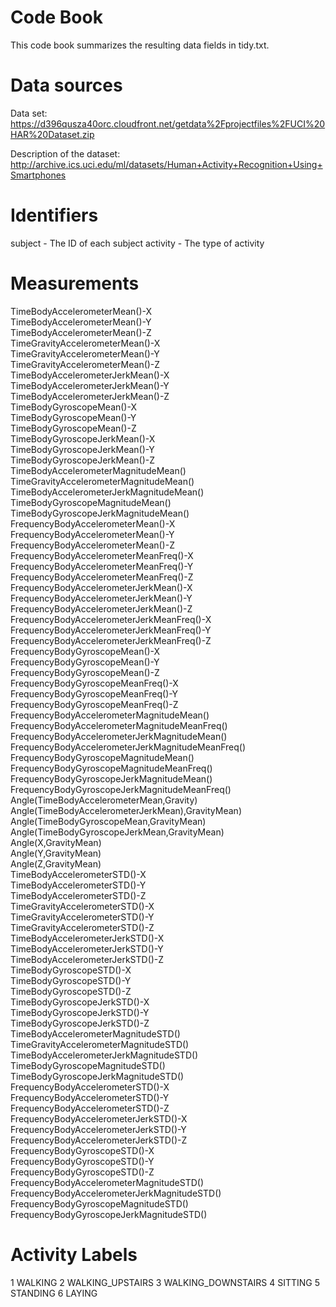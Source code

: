 # Code Book
This code book summarizes the resulting data fields in tidy.txt.

# Data sources
Data set: https://d396qusza40orc.cloudfront.net/getdata%2Fprojectfiles%2FUCI%20HAR%20Dataset.zip

Description of the dataset: http://archive.ics.uci.edu/ml/datasets/Human+Activity+Recognition+Using+Smartphones

# Identifiers
subject - The ID of each subject
activity - The type of activity

# Measurements
TimeBodyAccelerometerMean()-X                    
TimeBodyAccelerometerMean()-Y                    
TimeBodyAccelerometerMean()-Z                    
TimeGravityAccelerometerMean()-X                 
TimeGravityAccelerometerMean()-Y                 
TimeGravityAccelerometerMean()-Z                 
TimeBodyAccelerometerJerkMean()-X                
TimeBodyAccelerometerJerkMean()-Y                
TimeBodyAccelerometerJerkMean()-Z                
TimeBodyGyroscopeMean()-X                        
TimeBodyGyroscopeMean()-Y                        
TimeBodyGyroscopeMean()-Z                        
TimeBodyGyroscopeJerkMean()-X                    
TimeBodyGyroscopeJerkMean()-Y                    
TimeBodyGyroscopeJerkMean()-Z                    
TimeBodyAccelerometerMagnitudeMean()             
TimeGravityAccelerometerMagnitudeMean()          
TimeBodyAccelerometerJerkMagnitudeMean()         
TimeBodyGyroscopeMagnitudeMean()                 
TimeBodyGyroscopeJerkMagnitudeMean()             
FrequencyBodyAccelerometerMean()-X               
FrequencyBodyAccelerometerMean()-Y               
FrequencyBodyAccelerometerMean()-Z               
FrequencyBodyAccelerometerMeanFreq()-X           
FrequencyBodyAccelerometerMeanFreq()-Y           
FrequencyBodyAccelerometerMeanFreq()-Z           
FrequencyBodyAccelerometerJerkMean()-X           
FrequencyBodyAccelerometerJerkMean()-Y           
FrequencyBodyAccelerometerJerkMean()-Z           
FrequencyBodyAccelerometerJerkMeanFreq()-X       
FrequencyBodyAccelerometerJerkMeanFreq()-Y       
FrequencyBodyAccelerometerJerkMeanFreq()-Z       
FrequencyBodyGyroscopeMean()-X                   
FrequencyBodyGyroscopeMean()-Y                   
FrequencyBodyGyroscopeMean()-Z                   
FrequencyBodyGyroscopeMeanFreq()-X               
FrequencyBodyGyroscopeMeanFreq()-Y               
FrequencyBodyGyroscopeMeanFreq()-Z               
FrequencyBodyAccelerometerMagnitudeMean()        
FrequencyBodyAccelerometerMagnitudeMeanFreq()    
FrequencyBodyAccelerometerJerkMagnitudeMean()    
FrequencyBodyAccelerometerJerkMagnitudeMeanFreq()
FrequencyBodyGyroscopeMagnitudeMean()            
FrequencyBodyGyroscopeMagnitudeMeanFreq()        
FrequencyBodyGyroscopeJerkMagnitudeMean()        
FrequencyBodyGyroscopeJerkMagnitudeMeanFreq()    
Angle(TimeBodyAccelerometerMean,Gravity)         
Angle(TimeBodyAccelerometerJerkMean),GravityMean)
Angle(TimeBodyGyroscopeMean,GravityMean)         
Angle(TimeBodyGyroscopeJerkMean,GravityMean)     
Angle(X,GravityMean)                             
Angle(Y,GravityMean)                             
Angle(Z,GravityMean)                             
TimeBodyAccelerometerSTD()-X                     
TimeBodyAccelerometerSTD()-Y                     
TimeBodyAccelerometerSTD()-Z                     
TimeGravityAccelerometerSTD()-X                  
TimeGravityAccelerometerSTD()-Y                  
TimeGravityAccelerometerSTD()-Z                  
TimeBodyAccelerometerJerkSTD()-X                 
TimeBodyAccelerometerJerkSTD()-Y                 
TimeBodyAccelerometerJerkSTD()-Z                 
TimeBodyGyroscopeSTD()-X                         
TimeBodyGyroscopeSTD()-Y                         
TimeBodyGyroscopeSTD()-Z                         
TimeBodyGyroscopeJerkSTD()-X                     
TimeBodyGyroscopeJerkSTD()-Y                     
TimeBodyGyroscopeJerkSTD()-Z                     
TimeBodyAccelerometerMagnitudeSTD()              
TimeGravityAccelerometerMagnitudeSTD()           
TimeBodyAccelerometerJerkMagnitudeSTD()          
TimeBodyGyroscopeMagnitudeSTD()                  
TimeBodyGyroscopeJerkMagnitudeSTD()              
FrequencyBodyAccelerometerSTD()-X                
FrequencyBodyAccelerometerSTD()-Y                
FrequencyBodyAccelerometerSTD()-Z                
FrequencyBodyAccelerometerJerkSTD()-X            
FrequencyBodyAccelerometerJerkSTD()-Y            
FrequencyBodyAccelerometerJerkSTD()-Z            
FrequencyBodyGyroscopeSTD()-X                    
FrequencyBodyGyroscopeSTD()-Y                    
FrequencyBodyGyroscopeSTD()-Z                    
FrequencyBodyAccelerometerMagnitudeSTD()         
FrequencyBodyAccelerometerJerkMagnitudeSTD()     
FrequencyBodyGyroscopeMagnitudeSTD()             
FrequencyBodyGyroscopeJerkMagnitudeSTD()     

# Activity Labels
1 WALKING
2 WALKING_UPSTAIRS
3 WALKING_DOWNSTAIRS
4 SITTING
5 STANDING
6 LAYING
